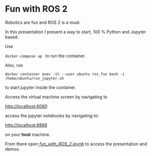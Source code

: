 # Fun with ROS 2

Robotics are fun and ROS 2 is a must.

In this presentation I present a way to start, 100 % Python and Jupyter based.

Use 

`docker-compose up ` to run the container.

Also, run 

`docker container exec -it --user ubuntu ros_fun bash -i /home/ubuntu/run_jupyter.sh`

to start jupyter inside the container.

Access the virtual machine screen by navigating to 

[http://localhost:6080](http://localhost:6080)

access the jupyter notebooks by navigating to:

[http://localhost:8888](http://localhost:8888) 

on your **host** machine. 

From there open [*fun_with_ROS_2.ipynb*](http://localhost:8888/fun_with_ROS_2.ipynb) to access the presentation and demos.
